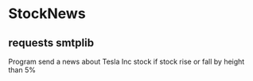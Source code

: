 # StockNews

##  requests smtplib
Program send a news about Tesla Inc stock if stock rise or fall by height than 5%
